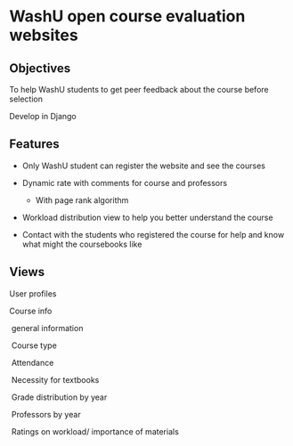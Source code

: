 # WashU open course evaluation websites

## Objectives

To help WashU students to get peer feedback about the course before selection

Develop in Django

## Features

* Only WashU student can register the website and see the courses

* Dynamic rate with comments for course and professors 
  * With page rank algorithm
* Workload distribution view to help you better understand the course
* Contact with the students who registered the course for help and know what might the coursebooks like 

## Views

User profiles

Course info

​	general information

​		Course type

​			Attendance

​			Necessity for textbooks

​			Grade distribution by year

​		Professors by year

​		Ratings on workload/ importance of materials